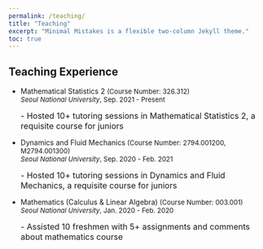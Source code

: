 ```yaml
---
permalink: /teaching/
title: "Teaching"
excerpt: "Minimal Mistakes is a flexible two-column Jekyll theme."
toc: true
---
```


## Teaching Experience
<ul>
<li> 
Mathematical Statistics 2

<font size = "2"> 
(Course Number: 326.312) <br/>
<em>Seoul National University</em>, Sep. 2021 - Present </font> <br />

<font size = "3"> - Hosted 10+ tutoring sessions in Mathematical Statistics 2, a requisite course for juniors </font>
</li>

<li>
Dynamics and Fluid Mechanics
<font size = "2"> 
(Course Number: 2794.001200, M2794.001300) <br />
<em>Seoul National University</em>, Sep. 2020 - Feb. 2021 </font> <br />

<font size = "3">- Hosted 10+ tutoring sessions in Dynamics and Fluid Mechanics, a requisite course for juniors </font>
</li>

<li> 
Mathematics (Calculus & Linear Algebra)

<font size = "2"> 
(Course Number: 003.001) <br />
<em>Seoul National University</em>, Jan. 2020 - Feb. 2020 </font> <br />

<font size = "3">- Assisted 10 freshmen with 5+ assignments and comments about mathematics course </font>
</li>
</ul>